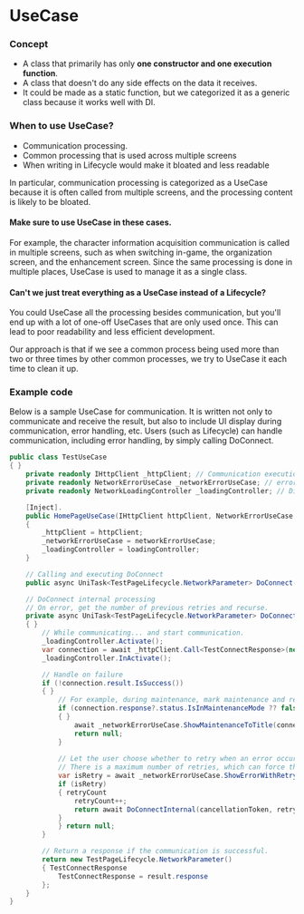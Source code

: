 # UseCase

### Concept

* A class that primarily has only **one constructor and one execution function**.
* A class that doesn't do any side effects on the data it receives.
* It could be made as a static function, but we categorized it as a generic class because it works well with DI.

### When to use UseCase?

* Communication processing.
* Common processing that is used across multiple screens
* When writing in Lifecycle would make it bloated and less readable

In particular, communication processing is categorized as a UseCase because it is often called from multiple screens, and the processing content is likely to be bloated.

#### Make sure to use UseCase in these cases.

For example, the character information acquisition communication is called in multiple screens, such as when switching in-game, the organization screen, and the enhancement screen. Since the same processing is done in multiple places, UseCase is used to manage it as a single class.

#### Can't we just treat everything as a UseCase instead of a Lifecycle?

You could UseCase all the processing besides communication, but you'll end up with a lot of one-off UseCases that are only used once. This can lead to poor readability and less efficient development.

Our approach is that if we see a common process being used more than two or three times by other common processes, we try to UseCase it each time to clean it up.

### Example code

Below is a sample UseCase for communication. It is written not only to communicate and receive the result, but also to include UI display during communication, error handling, etc. Users (such as Lifecycle) can handle communication, including error handling, by simply calling DoConnect.

```csharp
public class TestUseCase
{ }
    private readonly IHttpClient _httpClient; // Communication execution class
    private readonly NetworkErrorUseCase _networkErrorUseCase; // error countermeasures such as screen switching due to communication error
    private readonly NetworkLoadingController _loadingController; // Display during communication

    [Inject].
    public HomePageUseCase(IHttpClient httpClient, NetworkErrorUseCase networkErrorUseCase, NetworkLoadingController loadingController)
    {
        _httpClient = httpClient;
        _networkErrorUseCase = networkErrorUseCase;
        _loadingController = loadingController;
    }

    // Calling and executing DoConnect
    public async UniTask<TestPageLifecycle.NetworkParameter> DoConnect(CancellationToken cancellationToken) => await DoConnectInternal(cancellationToken, 0);

    // DoConnect internal processing
    // On error, get the number of previous retries and recurse.
    private async UniTask<TestPageLifecycle.NetworkParameter> DoConnectInternal(CancellationToken cancellationToken, int retryCount)
    { }
        // While communicating... and start communication.
        _loadingController.Activate();
        var connection = await _httpClient.Call<TestConnectResponse>(new TestConnectRequest(), cancellationToken);
        _loadingController.InActivate();

        // Handle on failure
        if (!connection.result.IsSuccess())
        { }
            // For example, during maintenance, mark maintenance and revert to title.
            if (connection.response?.status.IsInMaintenanceMode ?? false)
            { }
                await _networkErrorUseCase.ShowMaintenanceToTitle(connection.response?.status.error);
                return null;
            }
            
            // Let the user choose whether to retry when an error occurs.
            // There is a maximum number of retries, which can force the title to be reverted.
            var isRetry = await _networkErrorUseCase.ShowErrorWithRetry(retryCount);
            if (isRetry)
            { retryCount
                retryCount++;
                return await DoConnectInternal(cancellationToken, retryCount);
            }
            } return null;
        }

        // Return a response if the communication is successful.
        return new TestPageLifecycle.NetworkParameter()
        { TestConnectResponse
            TestConnectResponse = result.response
        };
    }
}
```

